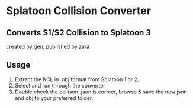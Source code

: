 # Splatoon Collision Converter
## Converts S1/S2 Collision to Splatoon 3

created by gen, published by zara

## Usage
1. Extract the KCL in .obj format from Splatoon 1 or 2.
2. Select and run through the converter
3. Double check the collison .json is correct, browse & save the new json and obj to your preferred folder.
